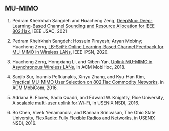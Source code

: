 ## MU-MIMO

1. Pedram Kheirkhah Sangdeh and Huacheng Zeng, [DeepMux: Deep-Learning-Based Channel Sounding and Resource Allocation for IEEE 802.11ax](https://ieeexplore.ieee.org/abstract/document/9448323/), IEEE JSAC, 2021

1. Pedram Kheirkhah Sangdeh; Hossein Pirayesh; Aryan Mobiny; Huacheng Zeng, [LB-SciFi: Online Learning-Based Channel Feedback for MU-MIMO in Wireless LANs](https://ieeexplore.ieee.org/abstract/document/9259366), IEEE IPSN, 2020.

3. Huacheng Zeng, Hongxiang Li, and Qiben Yan, [Uplink MU-MIMO in Asynchronous Wireless LANs](https://dl.acm.org/doi/abs/10.1145/3209582.3209585), in ACM MobiHoc, 2018.

3. Sanjib Sur, Ioannis Pefkianakis, Xinyu Zhang, and Kyu-Han Kim, [Practical MU-MIMO User Selection on 802.11ac Commodity Networks](https://dl.acm.org/doi/abs/10.1145/2973750.2973758), in ACM MobiCom, 2016.

4. Adriana B. Flores, Sadia Quadri, and Edward W. Knightly, Rice University, [A scalable multi-user uplink for Wi-Fi](https://www.usenix.org/conference/nsdi16/technic,al-sessions/presentation/flores), in USENIX NSDI, 2016.

5. Bo Chen, Vivek Yenamandra, and Kannan Srinivasan, The Ohio State University, [FlexRadio: Fully Flexible Radios and Networks](https://www.usenix.org/conference/nsdi15/technical-sessions/presentation/chen), in USENIX NSDI, 2016.
